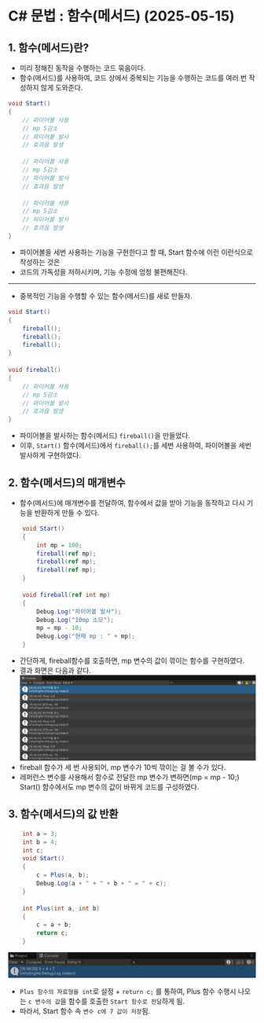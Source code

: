 # C# 문법 : 함수(메서드) (2025-05-15)
## 1. 함수(메서드)란?
- 미리 정해진 동작을 수행하는 코드 묶음이다.
- 함수(메서드)를 사용하여, 코드 상에서 중복되는 기능을 수행하는 코드를 여러 번 작성하지 않게 도와준다.
``` C#
void Start()
{
    // 파이어볼 사용
    // mp 5감소
    // 파이어볼 발사
    // 효과음 발생

    // 파이어볼 사용
    // mp 5감소
    // 파이어볼 발사
    // 효과음 발생

    // 파이어볼 사용
    // mp 5감소
    // 파이어볼 발사
    // 효과음 발생
}
```
- 파이어볼을 세번 사용하는 기능을 구현한다고 할 때, Start 함수에 이런 이런식으로 작성하는 것은
- 코드의 가독성을 저하시키며, 기능 수정에 엄청 불편해진다.
---
- 중복적인 기능을 수행할 수 있는 함수(메서드)를 새로 만들자.
``` C#
void Start()
{
    fireball();
    fireball();
    fireball();
}

void fireball()
{
    // 파이어볼 사용
    // mp 5감소
    // 파이어볼 발사
    // 효과음 발생
}
```
- 파이어볼을 발사하는 함수(메서드) `fireball()`을 만들었다.
- 이후, `Start()` 함수(메서드)에서 `fireball();`를 세번 사용하여, 파이어볼을 세번 발사하게 구현하였다.

## 2. 함수(메서드)의 매개변수
- 함수(메서드)에 매개변수를 전달하여, 함수에서 값을 받아 기능을 동작하고 다시 기능을 반환하게 만들 수 있다.
``` C#
    void Start()
    {
        int mp = 100;
        fireball(ref mp);
        fireball(ref mp);
        fireball(ref mp);
    }

    void fireball(ref int mp)
    {
        Debug.Log("파이어볼 발사");
        Debug.Log("10mp 소모");
        mp = mp - 10;
        Debug.Log("현재 mp : " + mp);
    }
```
- 간단하게, fireball함수를 호출하면, mp 변수의 값이 깎이는 함수를 구현하였다.
- 결과 화면은 다음과 같다.
![](./결과%20화면.png)
- fireball 함수가 세 번 사용되어, mp 변수가 10씩 깎이는 걸 볼 수가 있다.
- 레퍼런스 변수를 사용해서 함수로 전달한 mp 변수가 변하면(mp = mp - 10;) Start() 함수에서도 mp 변수의 값이 바뀌게 코드를 구성하였다.

## 3. 함수(메서드)의 값 반환
``` C#
    int a = 3;
    int b = 4;
    int c;
    void Start()
    {
        c = Plus(a, b);
        Debug.Log(a + " + " + b + " = " + c);
    }
    
    int Plus(int a, int b)
    {
        c = a + b;
        return c;
    }
```
![](./완성본2.png)
- `Plus 함수의 자료형을 int`로 설정 + `return c;` 를 통하여, Plus 함수 수행시 나오는 `c 변수의 값`을 함수를 호출한 `Start 함수로 전달`하게 됨.
- 따라서, Start 함수 속 `변수 c에 7 값이 저장`됨.